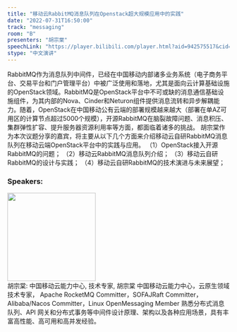 ```yaml
---
title: "移动云RabbitMQ消息队列在Openstack超大规模应用中的实践"
date: "2022-07-31T16:50:00"
track: "messaging"
room: "B"
presenters: "胡宗棠"
speechLink: "https://player.bilibili.com/player.html?aid=942575517&cid=817760221&page=1"
stype: "中文演讲"
---
```

RabbitMQ作为消息队列中间件，已经在中国移动内部诸多业务系统（电子商务平台、交易平台和门户管理平台）中被广泛使用和落地，尤其是面向云计算基础设施的OpenStack领域。RabbitMQ是OpenStack平台中不可或缺的消息通信基础设施组件，为其内部的Nova、Cinder和Neturon组件提供消息流转和异步解耦能力。随着，OpenStack在中国移动公有云端的部署规模越来越大（部署在单AZ可用区的计算节点超过5000个规模），开源RabbitMQ在脑裂故障问题、消息积压、集群弹性扩容、提升服务器资源利用率等方面，都面临着诸多的挑战。
胡宗棠作为本次议题分享的嘉宾，将主要从以下几个方面来介绍移动云自研RabbitMQ消息队列在移动云端OpenStack平台中的实践与应用。
（1）OpenStack接入开源RabbitMQ的问题；
（2）移动云RabbitMQ消息队列介绍；
（3）移动云自研RabbitMQ的设计与实践；
（4）移动云自研RabbitMQ的技术演进与未来展望；
 ### Speakers: 
 <img src="images/speaker/1246.png" width="200" /><br>胡宗棠: 中国移动云能力中心, 技术专家, 胡宗棠 中国移动云能力中心，云原生领域技术专家，
Apache RocketMQ Committer，SOFAJRaft Committer，
Alibaba/Nacos Committer，Linux OpenMessaging Member
熟悉分布式消息队列、API 网关和分布式事务等中间件设计原理、架构以及各种应用场景，具有丰富高性能、高可用和高并发经验。

 
